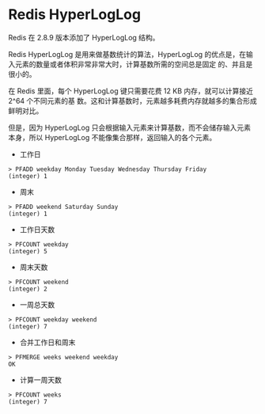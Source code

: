 # Redis HyperLogLog

Redis 在 2.8.9 版本添加了 HyperLogLog 结构。

Redis HyperLogLog 是用来做基数统计的算法，HyperLogLog 的优点是，在输入元素的数量或者体积非常非常大时，计算基数所需的空间总是固定 的、并且是很小的。

在 Redis 里面，每个 HyperLogLog 键只需要花费 12 KB 内存，就可以计算接近 2^64 个不同元素的基 数。这和计算基数时，元素越多耗费内存就越多的集合形成鲜明对比。

但是，因为 HyperLogLog 只会根据输入元素来计算基数，而不会储存输入元素本身，所以 HyperLogLog 不能像集合那样，返回输入的各个元素。

* 工作日

```Redis
> PFADD weekday Monday Tuesday Wednesday Thursday Friday
(integer) 1
```

* 周末

```
> PFADD weekend Saturday Sunday
(integer) 1
```

* 工作日天数

```Redis
> PFCOUNT weekday
(integer) 5
```

* 周末天数

```Redis
> PFCOUNT weekend
(integer) 2
```

* 一周总天数

```Redis
> PFCOUNT weekday weekend
(integer) 7
```

* 合并工作日和周末

```Redis
> PFMERGE weeks weekend weekday
OK
```

* 计算一周天数

```Redis
> PFCOUNT weeks
(integer) 7
```



